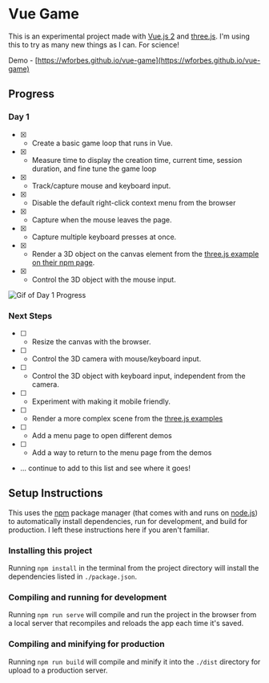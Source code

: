 # Vue Game

This is an experimental project made with [Vue.js 2](https://vuejs.org/) and [three.js](https://threejs.org/). I'm using this to
try as many new things as I can. For science!

Demo - [https://wforbes.github.io/vue-game](https://wforbes.github.io/vue-game)

## Progress

### Day 1

* [X] - Create a basic game loop that runs in Vue.
* [X] - Measure time to display the creation time, current time, session duration, and fine tune the game loop
* [X] - Track/capture mouse and keyboard input.
* [X] - Disable the default right-click context menu from the browser
* [X] - Capture when the mouse leaves the page.
* [X] - Capture multiple keyboard presses at once.
* [X] - Render a 3D object on the canvas element from the [three.js example on their npm page](https://www.npmjs.com/package/three).
* [X] - Control the 3D object with the mouse input.

![Gif of Day 1 Progress](https://wforbes.net/wp-content/uploads/2021/08/vue_game_day1.gif)

### Next Steps

* [ ] - Resize the canvas with the browser.
* [ ] - Control the 3D camera with mouse/keyboard input.
* [ ] - Control the 3D object with keyboard input, independent from the camera.
* [ ] - Experiment with making it mobile friendly.
* [ ] - Render a more complex scene from the [three.js examples](https://threejs.org/examples)
* [ ] - Add a menu page to open different demos
* [ ] - Add a way to return to the menu page from the demos
* ... continue to add to this list and see where it goes!

## Setup Instructions

This uses the [npm](https://docs.npmjs.com/about-npm) package manager (that comes with and runs on [node.js](https://nodejs.org/en/))
to automatically install dependencies, run for development, and build for production. I left these instructions here if you aren't
familiar.

### Installing this project

Running ``` npm install ``` in the terminal from the project directory will install the dependencies listed in ``` ./package.json ```.

### Compiling and running for development

Running ``` npm run serve ``` will compile and run the project in the browser from a local server that recompiles and reloads the app
each time it's saved.

### Compiling and minifying for production

Running ``` npm run build ``` will compile and minify it into the ``` ./dist ``` directory for upload to a production server.
